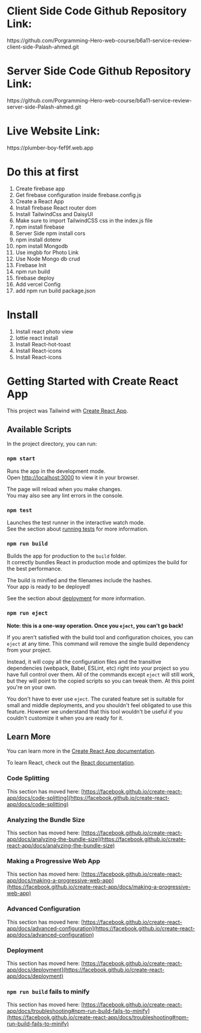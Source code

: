 <h1>Client Side Code Github Repository Link:</h1> https://github.com/Porgramming-Hero-web-course/b6a11-service-review-client-side-Palash-ahmed.git

<h1>Server Side Code Github Repository Link:</h1> https://github.com/Porgramming-Hero-web-course/b6a11-service-review-server-side-Palash-ahmed.git

<h1>Live Website Link:</h1> https://plumber-boy-fef9f.web.app

<h1>Do this at first</h1>

<ol>
    <li>Create firebase app</li>
    <li>Get firebase configuration inside firebase.config.js</li>
    <li>Create a React App</li>
    <li>Install firebase React router dom</li>
    <li>Install TailwindCss and DaisyUI</li>
    <li>Make sure to import TailwindCSS css in the index.js file</li>
    <li>npm install firebase </li>
    <li>Server Side npm install cors </li>
    <li>npm install dotenv </li>
    <li>npm install Mongodb </li>
    <li>Use imgbb for Photo Link </li>
    <li>Use Node Mongo db crud </li>
    <li>Firebase Init </li>
    <li>npm run build </li>
    <li>firebase deploy </li>
    <li>Add vercel Config </li>
    <li>add npm run build package.json </li>
</ol>



<h1>Install</h1>

<ol>
    <li>Install react photo view </li>
    <li>lottie react install</li>
    <li>Install React-hot-toast </li>
    <li>Install React-icons</li>
    <li>Install React-icons</li>
</ol>

# Getting Started with Create React App

This project was Tailwind with [Create React App](https://github.com/facebook/create-react-app).

## Available Scripts

In the project directory, you can run:

### `npm start`

Runs the app in the development mode.\
Open [http://localhost:3000](http://localhost:3000) to view it in your browser.

The page will reload when you make changes.\
You may also see any lint errors in the console.

### `npm test`

Launches the test runner in the interactive watch mode.\
See the section about [running tests](https://facebook.github.io/create-react-app/docs/running-tests) for more information.

### `npm run build`

Builds the app for production to the `build` folder.\
It correctly bundles React in production mode and optimizes the build for the best performance.

The build is minified and the filenames include the hashes.\
Your app is ready to be deployed!

See the section about [deployment](https://facebook.github.io/create-react-app/docs/deployment) for more information.

### `npm run eject`

**Note: this is a one-way operation. Once you `eject`, you can't go back!**

If you aren't satisfied with the build tool and configuration choices, you can `eject` at any time. This command will remove the single build dependency from your project.

Instead, it will copy all the configuration files and the transitive dependencies (webpack, Babel, ESLint, etc) right into your project so you have full control over them. All of the commands except `eject` will still work, but they will point to the copied scripts so you can tweak them. At this point you're on your own.

You don't have to ever use `eject`. The curated feature set is suitable for small and middle deployments, and you shouldn't feel obligated to use this feature. However we understand that this tool wouldn't be useful if you couldn't customize it when you are ready for it.

## Learn More

You can learn more in the [Create React App documentation](https://facebook.github.io/create-react-app/docs/getting-started).

To learn React, check out the [React documentation](https://reactjs.org/).

### Code Splitting

This section has moved here: [https://facebook.github.io/create-react-app/docs/code-splitting](https://facebook.github.io/create-react-app/docs/code-splitting)

### Analyzing the Bundle Size

This section has moved here: [https://facebook.github.io/create-react-app/docs/analyzing-the-bundle-size](https://facebook.github.io/create-react-app/docs/analyzing-the-bundle-size)

### Making a Progressive Web App

This section has moved here: [https://facebook.github.io/create-react-app/docs/making-a-progressive-web-app](https://facebook.github.io/create-react-app/docs/making-a-progressive-web-app)

### Advanced Configuration

This section has moved here: [https://facebook.github.io/create-react-app/docs/advanced-configuration](https://facebook.github.io/create-react-app/docs/advanced-configuration)

### Deployment

This section has moved here: [https://facebook.github.io/create-react-app/docs/deployment](https://facebook.github.io/create-react-app/docs/deployment)

### `npm run build` fails to minify

This section has moved here: [https://facebook.github.io/create-react-app/docs/troubleshooting#npm-run-build-fails-to-minify](https://facebook.github.io/create-react-app/docs/troubleshooting#npm-run-build-fails-to-minify)
